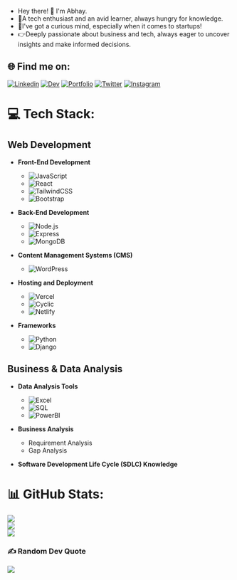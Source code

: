 


<ul>
 <li>Hey there! 👋 I'm Abhay.</li>
<li>🌱A tech enthusiast and an avid learner, always hungry for knowledge.</li>
<li>🎯I've got a curious mind, especially when it comes to startups!</li>
<li>👉Deeply passionate about business and tech, always eager to uncover insights and make informed decisions.</li>
</ul>

## 🌐 Find me on:
[![Linkedin](https://img.shields.io/badge/Linkedin-%231877F2.svg?logo=Linkedin&logoColor=white)](https://www.linkedin.com/in/abhay-kumar-6586b220a/)  [![Dev](https://img.shields.io/badge/Dev-%231877F2.svg?logo=Dev&logoColor=white)](https://dev.to/kumarabhay98)  [![Portfolio](https://img.shields.io/badge/Portfolio-%231877F2.svg?logo=Portfolio&logoColor=white)](https://abhaykumarportfolio.netlify.app/)  [![Twitter](https://img.shields.io/badge/Twitter-%231877F2.svg?logo=Twitter&logoColor=white)](https://twitter.com/KumarAbhay98)     [![Instagram](https://img.shields.io/badge/Instagram-%23E4405F.svg?logo=Instagram&logoColor=white)](https://www.instagram.com/abhay.sahil/)

# 💻 Tech Stack:
## Web Development
- **Front-End Development**
  - ![JavaScript](https://img.shields.io/badge/javascript-%23323330.svg?style=flat&logo=javascript&logoColor=%23F7DF1E)
  - ![React](https://img.shields.io/badge/react-%23007ACC.svg?style=flat&logo=react&logoColor=white)
  - ![TailwindCSS](https://img.shields.io/badge/tailwindcss-%230769AD.svg?style=flat&logo=tailwindcss&logoColor=white)
  - ![Bootstrap](https://img.shields.io/badge/bootstrap-%230769AD.svg?style=flat&logo=bootstrap&logoColor=white)

- **Back-End Development**
  - ![Node.js](https://img.shields.io/badge/Nodejs-%23323330.svg?style=flat&logo=Nodejst&logoColor=%23F7DF1E)
  - ![Express](https://img.shields.io/badge/express-%23007ACC.svg?style=flat&logo=express&logoColor=white)
  - ![MongoDB](https://img.shields.io/badge/MongoDB-%23323330.svg?style=flat&logo=MongoDBt&logoColor=%23F7DF1E)

- **Content Management Systems (CMS)**
  - ![WordPress](https://img.shields.io/badge/wordpress-%230769AD.svg?style=flat&logo=wordpress&logoColor=white)

- **Hosting and Deployment**
  - ![Vercel](https://img.shields.io/badge/vercel-%23000000.svg?style=flat&logo=vercel&logoColor=#00C7B7)
  - ![Cyclic](https://img.shields.io/badge/cyclic-%23000000.svg?style=flat&logo=cyclic&logoColor=#00C7B7)
  - ![Netlify](https://img.shields.io/badge/netlify-%23000000.svg?style=flat&logo=netlify&logoColor=#00C7B7)

- **Frameworks**
  - ![Python](https://img.shields.io/badge/python-%230769AD.svg?style=flat&logo=python&logoColor=white)
  - ![Django](https://img.shields.io/badge/django-%230769AD.svg?style=flat&logo=django&logoColor=white)

## Business & Data Analysis
- **Data Analysis Tools**
  - ![Excel](https://img.shields.io/badge/excel-%23000000.svg?style=flat)
  - ![SQL](https://img.shields.io/badge/sql-%23000000.svg?style=flat)
  - ![PowerBI](https://img.shields.io/badge/powerbi-%23000000.svg?style=flat)

- **Business Analysis**
  - Requirement Analysis
  - Gap Analysis

- **Software Development Life Cycle (SDLC) Knowledge**

# 📊 GitHub Stats:
![](https://github-readme-stats.vercel.app/api?username=KumarAbhay98&theme=onedark&hide_border=true&include_all_commits=false&count_private=false)<br/>
![](https://github-readme-streak-stats.herokuapp.com/?user=KumarAbhay98&theme=onedark&hide_border=true)<br/>
![](https://github-readme-stats.vercel.app/api/top-langs/?username=KumarAbhay98&theme=onedark&hide_border=true&include_all_commits=false&count_private=false&layout=compact)


### ✍️ Random Dev Quote
![](https://quotes-github-readme.vercel.app/api?type=horizontal&theme=gruvbox)


